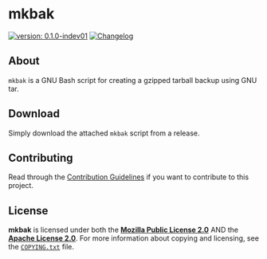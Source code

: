 <!--
  Copyright (c) 2023 Michael Federczuk
  SPDX-License-Identifier: CC-BY-SA-4.0
-->

# mkbak #

[version_shield]: https://img.shields.io/badge/version-0.1.0--indev01-informational.svg
[release_page]: https://github.com/mfederczuk/mkbak/releases/tag/v0.1.0-indev01 "Release v0.1.0-indev01"
[![version: 0.1.0-indev01][version_shield]][release_page]
[![Changelog](https://img.shields.io/badge/-Changelog-informational.svg)](CHANGELOG.md "Changelog")

## About ##

`mkbak` is a GNU Bash script for creating a gzipped tarball backup using GNU tar.

## Download ##

Simply download the attached `mkbak` script from a release.

## Contributing ##

Read through the [Contribution Guidelines](CONTRIBUTING.md) if you want to contribute to this project.

## License ##

**mkbak** is licensed under both the [**Mozilla Public License 2.0**](LICENSES/MPL-2.0.txt) AND the
[**Apache License 2.0**](LICENSES/Apache-2.0.txt).
For more information about copying and licensing, see the [`COPYING.txt`](COPYING.txt) file.
